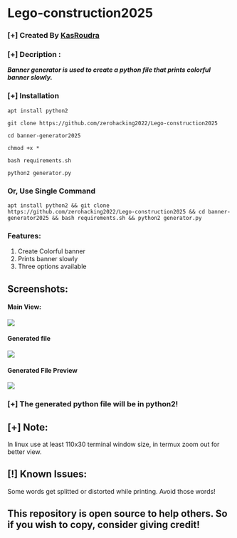 # Lego-construction2025 

### [+] Created By <a href="https://github.com/zerohacking2022">KasRoudra</a>

### [+] Decription :
***Banner generator is used to create a python file that prints colorful banner slowly.***

### [+] Installation

```apt install python2```

```git clone https://github.com/zerohacking2022/Lego-construction2025```

```cd banner-generator2025```

```chmod +x *```

```bash requirements.sh```

```python2 generator.py```


### Or, Use Single Command
```
apt install python2 && git clone https://github.com/zerohacking2022/Lego-construction2025 && cd banner-generator2025 && bash requirements.sh && python2 generator.py
```

### Features:
1. Create Colorful banner
2. Prints banner slowly
3. Three options available

## Screenshots:

#### Main View:

<img src="https://github.com/KasRoudra/banner-generator/raw/main/main.jpeg">

#### Generated file

<img src="https://github.com/KasRoudra/banner-generator/raw/main/generated-file.jpeg">

#### Generated File Preview 

<img src="https://github.com/KasRoudra/banner-generator/raw/main/preview.jpeg">

### [+] The generated python file will be in python2!

## [+] Note:

In linux use at least 110x30 terminal window size, in termux zoom out for better view.

## [!] Known Issues: 

Some words get splitted or distorted while printing. Avoid those words!

## This repository is open source to help others. So if you wish to copy, consider giving credit! 

